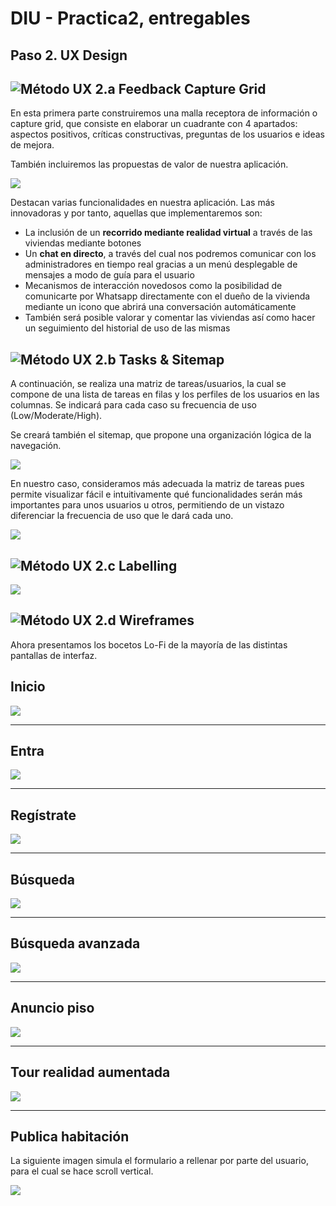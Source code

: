 # DIU - Practica2, entregables

## Paso 2. UX Design  


![Método UX](../img/feedback-capture-grid.png) 2.a Feedback Capture Grid
----

En esta primera parte construiremos una malla receptora de información o capture grid, que consiste en elaborar un cuadrante con 4 apartados: aspectos positivos, críticas constructivas, preguntas de los usuarios e ideas de mejora.

También incluiremos las propuestas de valor de nuestra aplicación.

![](https://github.com/pabloj121/DIU/blob/master/P2/images/malla.png)

Destacan varias funcionalidades en nuestra aplicación. Las más innovadoras y por tanto, aquellas que implementaremos son: 

+ La inclusión de un **recorrido mediante realidad virtual** a través de las viviendas mediante botones
+ Un **chat en directo**, a través del cual nos podremos comunicar con los administradores en tiempo real gracias a un menú desplegable de mensajes a modo de guía para el usuario 
+ Mecanismos de interacción novedosos como la posibilidad de comunicarte por Whatsapp directamente con el dueño de la vivienda mediante un icono que abrirá una conversación automáticamente
+ También será posible valorar y comentar las viviendas así como hacer un seguimiento del historial de uso de las mismas

![Método UX](../img/Sitemap.png) 2.b Tasks & Sitemap 
-----

A continuación, se realiza una matriz de tareas/usuarios, la cual se compone de una lista de tareas en filas y los perfiles de los usuarios en las columnas. Se indicará para cada caso su frecuencia de uso (Low/Moderate/High).

Se creará también el sitemap, que propone una organización lógica de la navegación.

![](https://github.com/pabloj121/DIU/blob/master/P2/images/matriz.png)

En nuestro caso, consideramos más adecuada la matriz de tareas pues permite visualizar fácil e intuitivamente qué funcionalidades serán más importantes para unos usuarios u otros, permitiendo de un vistazo diferenciar la frecuencia de uso que le dará cada uno.

![](https://github.com/pabloj121/DIU/blob/master/P2/images/Sitemap.png)


![Método UX](../img/labelling.png) 2.c Labelling 
----

![](https://github.com/pabloj121/DIU/blob/master/P2/images/labelling.png)

![Método UX](../img/Wireframes.png) 2.d Wireframes
-----

Ahora presentamos los bocetos Lo-Fi de la mayoría de las distintas pantallas de interfaz.

## Inicio
![](https://github.com/pabloj121/DIU/blob/master/P2/images/inicio.png)

---

## Entra 
![](https://github.com/pabloj121/DIU/blob/master/P2/images/entra.png)

---

## Regístrate
![](https://github.com/pabloj121/DIU/blob/master/P2/images/registrate.png)

---

## Búsqueda
![](https://github.com/pabloj121/DIU/blob/master/P2/images/busqueda.png)

---

## Búsqueda avanzada
![](https://github.com/pabloj121/DIU/blob/master/P2/images/busqueda_avanzada.png)

---

## Anuncio piso
![](https://github.com/pabloj121/DIU/blob/master/P2/images/piso.png)

---

## Tour realidad aumentada
![](https://github.com/pabloj121/DIU/blob/master/P2/images/tour.png)

---

## Publica habitación

La siguiente imagen simula el formulario a rellenar por parte del usuario, para el cual se hace scroll vertical.

![](https://github.com/pabloj121/DIU/blob/master/P2/images/publica.png)
